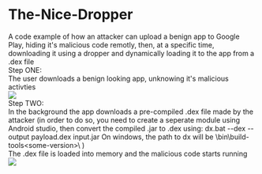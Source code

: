 # The-Nice-Dropper
A code example of how an attacker can upload a benign app to Google Play, hiding it's malicious code remotly, then, at a specific time, downloading it using a dropper and dynamically loading it to the app from a .dex file\
Step ONE:\
The user downloads a benign looking app, unknowing it's malicious activties\
<img src="https://github.com/dor-alt/The-Nice-Dropper/raw/master/TheNiceDropper/1.png" />
\
Step TWO:\
In the background the app downloads a pre-compiled .dex file made by the attacker (in order to do so, you need to create a seperate module using Android studio, then convert the compiled .jar to .dex using: 
dx.bat --dex --output payload.dex  input.jar
On windows, the path to dx will be <your-Android-path>\bin\build-tools\<some-version>\ )\
The .dex file is loaded into memory and the malicious code starts running\
<img src="https://github.com/dor-alt/The-Nice-Dropper/raw/master/TheNiceDropper/2.JPG" />
